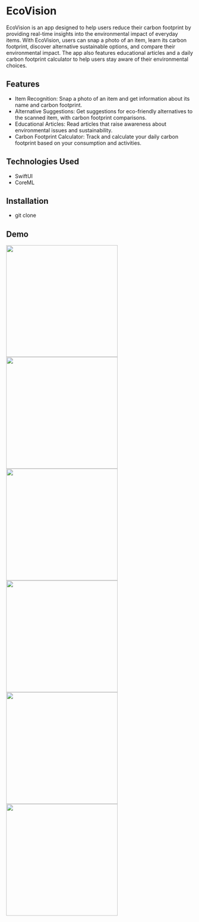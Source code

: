 # EcoVision
EcoVision is an app designed to help users reduce their carbon footprint by providing real-time insights into the environmental impact of everyday items. With EcoVision, users can snap a photo of an item, learn its carbon footprint, discover alternative sustainable options, and compare their environmental impact. The app also features educational articles and a daily carbon footprint calculator to help users stay aware of their environmental choices.

## Features
- Item Recognition: Snap a photo of an item and get information about its name and carbon footprint.
- Alternative Suggestions: Get suggestions for eco-friendly alternatives to the scanned item, with carbon footprint comparisons.
- Educational Articles: Read articles that raise awareness about environmental issues and sustainability.
- Carbon Footprint Calculator: Track and calculate your daily carbon footprint based on your consumption and activities.

## Technologies Used
- SwiftUI
- CoreML

## Installation
- git clone <repo-link>

## Demo
<img src="https://github.com/user-attachments/assets/70268437-08c5-4b07-847e-b85f4197b403" width="300"/>
<img src="https://github.com/user-attachments/assets/083dd1da-822d-4897-b5e8-a7305752d7b7" width="300"/>
<img src="https://github.com/user-attachments/assets/1328243c-9d4e-447a-b4ac-6080ef1357fa" width="300"/>
<img src="https://github.com/user-attachments/assets/9186bfcf-d22c-42ca-8a82-2dcb197120dc" width="300"/>
<img src="https://github.com/user-attachments/assets/c6047b00-d3f9-45a5-b12e-c1fc89cb1f4b" width="300"/>
<img src="https://github.com/user-attachments/assets/f1952ec3-0382-4682-ac15-407df996376d" width="300"/>

